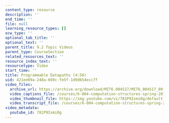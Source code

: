 ```yaml
---
content_type: resource
description: ''
end_time: ''
file: null
learning_resource_types: []
ocw_type: ''
optional_tab_title: ''
optional_text: ''
parent_title: 9.2 Topic Videos
parent_type: CourseSection
related_resources_text: ''
resource_index_text: ''
resourcetype: Video
start_time: ''
title: Programmable Datapaths (4:50)
uid: 421ee09a-248a-669c-fe5f-1d9d654ecc7f
video_files:
  archive_url: https://archive.org/download/MIT6.004S17/MIT6_004S17_09-02-02_300k.mp4
  video_captions_file: /courses/6-004-computation-structures-spring-2017/2949e133843e5b9d8b9ca145035698f3_781P9Ixmi0g.vtt
  video_thumbnail_file: https://img.youtube.com/vi/781P9Ixmi0g/default.jpg
  video_transcript_file: /courses/6-004-computation-structures-spring-2017/388014e02cb015cb5542414525b94496_781P9Ixmi0g.pdf
video_metadata:
  youtube_id: 781P9Ixmi0g
---
```

